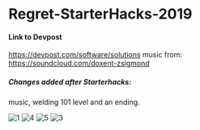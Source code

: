 # Regret-StarterHacks-2019

#### Link to Devpost
https://devpost.com/software/solutions
music from: https://soundcloud.com/doxent-zsigmond

##### Changes added after Starterhacks:
music, welding 101 level and an ending.

![1](https://user-images.githubusercontent.com/45184523/51089749-687ed880-1740-11e9-9177-17bab6e3f3c9.png)
![4](https://user-images.githubusercontent.com/45184523/51089767-b4318200-1740-11e9-86bc-d4f4cd96d3c0.png)
![5](https://user-images.githubusercontent.com/45184523/51089796-42a60380-1741-11e9-8023-ff7d14f5d4ac.png)
![3](https://user-images.githubusercontent.com/45184523/51089763-9e23c180-1740-11e9-9ebd-54aa029f438f.png)
